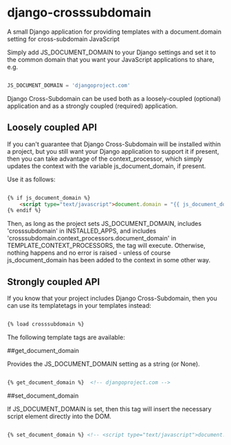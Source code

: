 django-crosssubdomain
=====================

A small Django application for providing templates with a document.domain
setting for cross-subdomain JavaScript

Simply add JS_DOCUMENT_DOMAIN to your Django settings and set it to the common
domain that you want your JavaScript applications to share, e.g.

```python

JS_DOCUMENT_DOMAIN = 'djangoproject.com'

```

Django Cross-Subdomain can be used both as a loosely-coupled (optional)
application and as a strongly coupled (required) application.


Loosely coupled API
-------------------

If you can't guarantee that Django Cross-Subdomain will be installed within a
project, but you still want your Django application to support it if present,
then you can take advantage of the context_processor, which simply updates
the context with the variable js_document_domain, if present.

Use it as follows:

```html

{% if js_document_domain %}
    <script type="text/javascript">document.domain = "{{ js_document_domain }}";</script>
{% endif %}

```

Then, as long as the project sets JS_DOCUMENT_DOMAIN, includes 'crosssubdomain'
in INSTALLED_APPS, and includes 'crosssubdomain.context_processors.document_domain'
in TEMPLATE_CONTEXT_PROCESSORS, the tag will execute. Otherwise, nothing happens
and no error is raised - unless of course js_document_domain has been added to
the context in some other way.


Strongly coupled API
--------------------

If you know that your project includes Django Cross-Subdomain, then you can
use its templatetags in your templates instead:

```html

{% load crosssubdomain %}

```

The following template tags are available:

##get_document_domain

Provides the JS_DOCUMENT_DOMAIN setting as a string (or None).

```html

{% get_document_domain %}  <!-- djangoproject.com -->

```


##set_document_domain

If JS_DOCUMENT_DOMAIN is set, then this tag will insert the necessary script
element directly into the DOM.

```html

{% set_document_domain %} <!-- <script type="text/javascript">document.domain="djangoproject.com";</script> -->

```
